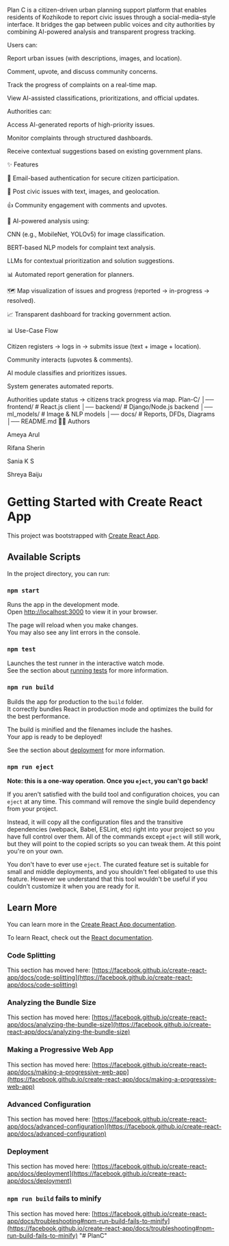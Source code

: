 
Plan C is a citizen-driven urban planning support platform that enables residents of Kozhikode to report civic issues through a social-media–style interface. It bridges the gap between public voices and city authorities by combining AI-powered analysis and transparent progress tracking.

Users can:

Report urban issues (with descriptions, images, and location).

Comment, upvote, and discuss community concerns.

Track the progress of complaints on a real-time map.

View AI-assisted classifications, prioritizations, and official updates.

Authorities can:

Access AI-generated reports of high-priority issues.

Monitor complaints through structured dashboards.

Receive contextual suggestions based on existing government plans.

✨ Features

🔐 Email-based authentication for secure citizen participation.

📝 Post civic issues with text, images, and geolocation.

👍 Community engagement with comments and upvotes.

🤖 AI-powered analysis using:

CNN (e.g., MobileNet, YOLOv5) for image classification.

BERT-based NLP models for complaint text analysis.

LLMs for contextual prioritization and solution suggestions.

📊 Automated report generation for planners.

🗺️ Map visualization of issues and progress (reported → in-progress → resolved).

📈 Transparent dashboard for tracking government action.

📊 Use-Case Flow

Citizen registers → logs in → submits issue (text + image + location).

Community interacts (upvotes & comments).

AI module classifies and prioritizes issues.

System generates automated reports.

Authorities update status → citizens track progress via map.
Plan-C/
│── frontend/         # React.js client
│── backend/          # Django/Node.js backend
│── ml_models/        # Image & NLP models
│── docs/             # Reports, DFDs, Diagrams
│── README.md
👨‍💻 Authors

Ameya Arul

Rifana Sherin

Sania K S

Shreya Baiju

# Getting Started with Create React App

This project was bootstrapped with [Create React App](https://github.com/facebook/create-react-app).

## Available Scripts

In the project directory, you can run:

### `npm start`

Runs the app in the development mode.\
Open [http://localhost:3000](http://localhost:3000) to view it in your browser.

The page will reload when you make changes.\
You may also see any lint errors in the console.

### `npm test`

Launches the test runner in the interactive watch mode.\
See the section about [running tests](https://facebook.github.io/create-react-app/docs/running-tests) for more information.

### `npm run build`

Builds the app for production to the `build` folder.\
It correctly bundles React in production mode and optimizes the build for the best performance.

The build is minified and the filenames include the hashes.\
Your app is ready to be deployed!

See the section about [deployment](https://facebook.github.io/create-react-app/docs/deployment) for more information.

### `npm run eject`

**Note: this is a one-way operation. Once you `eject`, you can't go back!**

If you aren't satisfied with the build tool and configuration choices, you can `eject` at any time. This command will remove the single build dependency from your project.

Instead, it will copy all the configuration files and the transitive dependencies (webpack, Babel, ESLint, etc) right into your project so you have full control over them. All of the commands except `eject` will still work, but they will point to the copied scripts so you can tweak them. At this point you're on your own.

You don't have to ever use `eject`. The curated feature set is suitable for small and middle deployments, and you shouldn't feel obligated to use this feature. However we understand that this tool wouldn't be useful if you couldn't customize it when you are ready for it.

## Learn More

You can learn more in the [Create React App documentation](https://facebook.github.io/create-react-app/docs/getting-started).

To learn React, check out the [React documentation](https://reactjs.org/).

### Code Splitting

This section has moved here: [https://facebook.github.io/create-react-app/docs/code-splitting](https://facebook.github.io/create-react-app/docs/code-splitting)

### Analyzing the Bundle Size

This section has moved here: [https://facebook.github.io/create-react-app/docs/analyzing-the-bundle-size](https://facebook.github.io/create-react-app/docs/analyzing-the-bundle-size)

### Making a Progressive Web App

This section has moved here: [https://facebook.github.io/create-react-app/docs/making-a-progressive-web-app](https://facebook.github.io/create-react-app/docs/making-a-progressive-web-app)

### Advanced Configuration

This section has moved here: [https://facebook.github.io/create-react-app/docs/advanced-configuration](https://facebook.github.io/create-react-app/docs/advanced-configuration)

### Deployment

This section has moved here: [https://facebook.github.io/create-react-app/docs/deployment](https://facebook.github.io/create-react-app/docs/deployment)

### `npm run build` fails to minify

This section has moved here: [https://facebook.github.io/create-react-app/docs/troubleshooting#npm-run-build-fails-to-minify](https://facebook.github.io/create-react-app/docs/troubleshooting#npm-run-build-fails-to-minify)
"# PlanC" 

